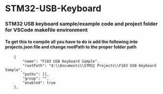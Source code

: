 # STM32-USB-Keyboard
### STM32 USB keyboard sample/example code and project folder for VSCode makefile environment


#### To get this to compile all you have to do is add the following into projects.json file and change rootPath to the proper folder path
```
	{
		"name": "F103 USB Keyboard Sample",
		"rootPath": "d:\\Documents\\STM32 Projects\\F103 USB Keyboard Sample",
		"paths": [],
		"group": "",
		"enabled": true
	},
```
